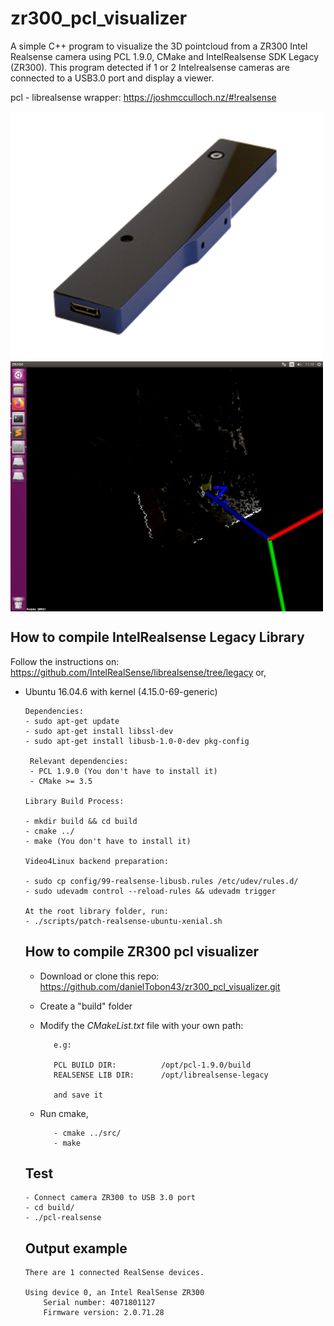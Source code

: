 # zr300_pcl_visualizer
A simple C++ program to visualize the 3D pointcloud from a ZR300 Intel Realsense camera using PCL 1.9.0, CMake and IntelRealsense SDK Legacy (ZR300). This program detected if 1 or 2 Intelrealsense cameras are connected to a USB3.0 port and display a viewer. 

pcl - librealsense wrapper: https://joshmcculloch.nz/#!realsense

<img src="./zr300.png" align="center" height="400" width="500"><br>
<img src="./example.png" align="center" height="400" width="500"><br>

## How to compile IntelRealsense Legacy Library
Follow the instructions on: https://github.com/IntelRealSense/librealsense/tree/legacy or,

* Ubuntu 16.04.6 with kernel (4.15.0-69-generic)

      Dependencies:
      - sudo apt-get update
      - sudo apt-get install libssl-dev
      - sudo apt-get install libusb-1.0-0-dev pkg-config
      
       Relevant dependencies:
       - PCL 1.9.0 (You don't have to install it)
       - CMake >= 3.5     
      
      Library Build Process:
      
      - mkdir build && cd build
      - cmake ../
      - make (You don't have to install it)
      
      Video4Linux backend preparation:
      
      - sudo cp config/99-realsense-libusb.rules /etc/udev/rules.d/
      - sudo udevadm control --reload-rules && udevadm trigger
      
      At the root library folder, run:
      - ./scripts/patch-realsense-ubuntu-xenial.sh
      
   ## How to compile ZR300 pcl visualizer
   * Download or clone this repo: https://github.com/danielTobon43/zr300_pcl_visualizer.git
   * Create a "build" folder
   * Modify the *CMakeList.txt* file with your own path:
      
            e.g: 
            
            PCL BUILD DIR:          /opt/pcl-1.9.0/build 
            REALSENSE LIB DIR:      /opt/librealsense-legacy
            
            and save it
            
   * Run cmake,
   
            - cmake ../src/
            - make
    
   ## Test  
  
     
      - Connect camera ZR300 to USB 3.0 port
      - cd build/
      - ./pcl-realsense
      
   ## Output example   
      There are 1 connected RealSense devices.

      Using device 0, an Intel RealSense ZR300
          Serial number: 4071801127
          Firmware version: 2.0.71.28

    

